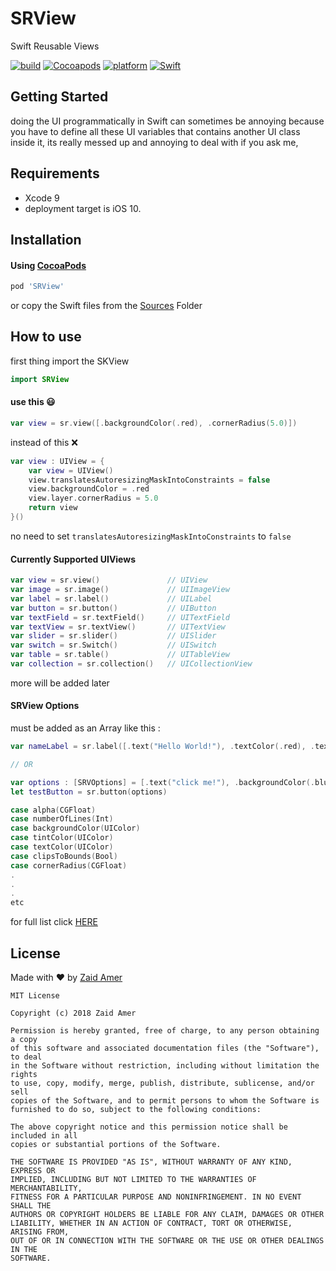 # SRView

Swift Reusable Views 

[![build](https://img.shields.io/appveyor/ci/gruntjs/grunt.svg)]()
[![Cocoapods](https://img.shields.io/badge/Pod-0.0.1-0F81C1.svg)]()
[![platform](https://img.shields.io/badge/Platform-iOS-989898.svg)]()
[![Swift](https://img.shields.io/badge/Swift-4.1-orange.svg)]()

## Getting Started

doing the UI programmatically in Swift can sometimes be annoying because you have to define all these UI variables that contains another UI class inside it, its really messed up and annoying to deal with if you ask me,

## Requirements

- Xcode 9
- deployment target is iOS 10.

## Installation

#### Using [CocoaPods](https://cocoapods.org)

```ruby
pod 'SRView'
```

or copy the Swift files from the [Sources](https://github.com/DevZaid/SRView/tree/master/Sources) Folder

## How to use

first thing import the SKView 

```swift
import SRView
```

#### use this 😃

```swift
var view = sr.view([.backgroundColor(.red), .cornerRadius(5.0)])
```

instead of this ❌

```swift
var view : UIView = {
    var view = UIView()
    view.translatesAutoresizingMaskIntoConstraints = false
    view.backgroundColor = .red
    view.layer.cornerRadius = 5.0
    return view
}()
```

no need to set `translatesAutoresizingMaskIntoConstraints` to `false`

#### Currently Supported UIViews

```swift
var view = sr.view()               // UIView
var image = sr.image()             // UIImageView
var label = sr.label()             // UILabel
var button = sr.button()           // UIButton
var textField = sr.textField()     // UITextField
var textView = sr.textView()       // UITextView
var slider = sr.slider()           // UISlider
var switch = sr.Switch()           // UISwitch
var table = sr.table()             // UITableView
var collection = sr.collection()   // UICollectionView
``` 

more will be added later

#### SRView Options

must be added as an Array like this :

```swift
var nameLabel = sr.label([.text("Hello World!"), .textColor(.red), .textAlignment(.center)])

// OR

var options : [SRVOptions] = [.text("click me!"), .backgroundColor(.blue), .alpha(0.7)]
let testButton = sr.button(options)
```



```swift
case alpha(CGFloat)
case numberOfLines(Int)
case backgroundColor(UIColor)
case tintColor(UIColor)
case textColor(UIColor)
case clipsToBounds(Bool)
case cornerRadius(CGFloat)
.
.
.
etc
```

for full list click [HERE](https://github.com/DevZaid/SRView/blob/master/Sources/SRVOptions.swift)

## License

Made with ❤️ by [Zaid Amer](https://twitter.com/DevZaid)

```
MIT License

Copyright (c) 2018 Zaid Amer

Permission is hereby granted, free of charge, to any person obtaining a copy
of this software and associated documentation files (the "Software"), to deal
in the Software without restriction, including without limitation the rights
to use, copy, modify, merge, publish, distribute, sublicense, and/or sell
copies of the Software, and to permit persons to whom the Software is
furnished to do so, subject to the following conditions:

The above copyright notice and this permission notice shall be included in all
copies or substantial portions of the Software.

THE SOFTWARE IS PROVIDED "AS IS", WITHOUT WARRANTY OF ANY KIND, EXPRESS OR
IMPLIED, INCLUDING BUT NOT LIMITED TO THE WARRANTIES OF MERCHANTABILITY,
FITNESS FOR A PARTICULAR PURPOSE AND NONINFRINGEMENT. IN NO EVENT SHALL THE
AUTHORS OR COPYRIGHT HOLDERS BE LIABLE FOR ANY CLAIM, DAMAGES OR OTHER
LIABILITY, WHETHER IN AN ACTION OF CONTRACT, TORT OR OTHERWISE, ARISING FROM,
OUT OF OR IN CONNECTION WITH THE SOFTWARE OR THE USE OR OTHER DEALINGS IN THE
SOFTWARE.
```